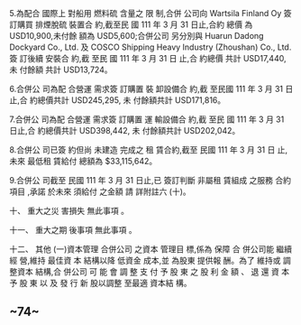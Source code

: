 5.為配合 國際上 對船用 燃料硫 含量之 限 制,合併 公司向 Wartsila Finland Oy 簽訂購買 排煙脫硫 裝置合 約,截至民 國 111 年 3 月 31 日止,合約 總價 為 USD10,900,未付餘 額為 USD5,600;合併公司 另分別與 Huarun Dadong Dockyard Co., Ltd. 及 COSCO Shipping Heavy Industry (Zhoushan) Co., Ltd.簽 訂後續 安裝合 約,截 至民 國 111 年 3 月 31 日 止,合 約總價 共計 USD17,440,未 付餘額 共計 USD13,724。

6.合併公 司為配 合營運 需求簽 訂購置 裝 卸設備合 約,截 至民國 111 年 3 月 31 日止,合 約總價共計 USD245,295, 未 付餘額共計 USD171,816。

7.合併公 司為配 合營運 需求簽 訂購置 運 輸設備合 約,截 至民 國 111 年 3 月 31 日止,合 約總價共計 USD398,442, 未 付餘額共計 USD202,042。

8.合併公 司已簽 約但尚 未建造 完成之 租 賃合約,截至 民國 111 年 3 月 31 日 止,未來 最低租 賃給付 總額為 $33,115,642。

9.合併公 司截至 民國 111 年 3 月 31 日止,已 簽訂判斷 非屬租 賃組成 之服務 合約項目 ,承諾 於未來 須給付 之金額 請 詳附註六 (十)。

十、 重大之災 害損失 無此事項 。

十一、 重大之期 後事項 無此事項 。

十二、 其他
(一)資本管理 合併公司 之資本 管理目 標,係為 保障 合 併公司能 繼續經 營,維持 最佳資 本 結構以降 低資金 成本,並 為股東 提供報 酬。為了 維持或 調整資本 結構,合 併公司 可 能 會 調 整 支 付 予 股 東 之 股 利 金 額 、 退 還 資 本 予 股 東 以 及 發 行 新 股以調整 至最適 資本結 構。

## ~74~
